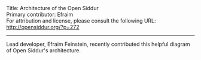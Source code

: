 <html>
<head></head>
<body>
Title: Architecture of the Open Siddur<br />
Primary contributor: Efraim<br />
For attribution and license, please consult the following URL: <a href="http://opensiddur.org/?p=272">http://opensiddur.org/?p=272</a>
<p />
<hr />

Lead developer, Efraim Feinstein, recently contributed this helpful diagram of Open Siddur's architecture.

<a href="https://github.com/opensiddur/opensiddur/wiki/Architecture"><img src="https://github.com/opensiddur/opensiddur/wiki/Architecture" alt="" /></a>
</body>
</html>